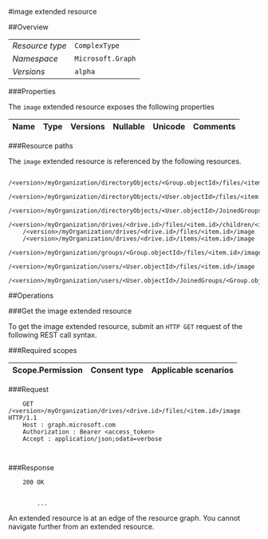 #image extended resource

 



##Overview

|  |  | 
| :-- | :-- | 
| _Resource type_ | `ComplexType` | 
| _Namespace_ | `Microsoft.Graph` | 
| _Versions_ | `alpha` | 


###Properties

The `image` extended resource exposes the following properties 

| Name | Type | Versions | Nullable | Unicode | Comments | 
| :-- | :-- | :-- | :-- | :-- | :-- | 


###Resource paths

The `image` extended resource is referenced by the following resources. 

```
	/<version>/myOrganization/directoryObjects/<Group.objectId>/files/<item.id>/image
	/<version>/myOrganization/directoryObjects/<User.objectId>/files/<item.id>/image
	/<version>/myOrganization/directoryObjects/<User.objectId>/JoinedGroups/<Group.objectId>/files/<item.id>/image
	/<version>/myOrganization/drives/<drive.id>/files/<item.id>/children/<item.id>/image
	/<version>/myOrganization/drives/<drive.id>/files/<item.id>/image
	/<version>/myOrganization/drives/<drive.id>/items/<item.id>/image
	/<version>/myOrganization/groups/<Group.objectId>/files/<item.id>/image
	/<version>/myOrganization/users/<User.objectId>/files/<item.id>/image
	/<version>/myOrganization/users/<User.objectId>/JoinedGroups/<Group.objectId>/files/<item.id>/image
```



##Operations

###Get the image extended resource

To get the image extended resource, submit an `HTTP GET` request of the following REST call syntax. 

###Required scopes

| Scope.Permission | Consent type | Applicable scenarios | 
| :-- | :-- | :-- | 
###Request

```
	GET /<version>/myOrganization/drives/<drive.id>/files/<item.id>/image HTTP/1.1
	Host : graph.microsoft.com
	Authorization : Bearer <access_token>
	Accept : application/json;odata=verbose
	
	
```

###Response

```
	200 OK
	
	
		...
```

An extended resource is at an edge of the resource graph. You cannot navigate further from an extended resource. 



<!-- {
"type": "#page.annotation",
"tocPath": "ComplexType/image",
"section": "documentation"
} -->